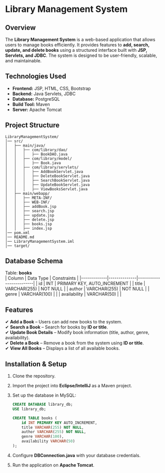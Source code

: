 # Library Management System

## Overview

The **Library Management System** is a web-based application that allows users to manage books efficiently. It provides features to **add, search, update, and delete books** using a structured interface built with **JSP, Servlets, and JDBC**. The system is designed to be user-friendly, scalable, and maintainable.

## Technologies Used

- **Frontend:** JSP, HTML, CSS, Bootstrap
- **Backend:** Java Servlets, JDBC
- **Database:** PostgreSQL
- **Build Tool:** Maven
- **Server:** Apache Tomcat

## Project Structure

```
LibraryManagementSystem/
│── src/
│   ├── main/java/
│   │   ├── com/library/dao/
│   │   │   ├── BookDAO.java
│   │   ├── com/library/model/
│   │   │   ├── Book.java
│   │   ├── com/library/servlets/
│   │   │   ├── AddBookServlet.java
│   │   │   ├── DeleteBookServlet.java
│   │   │   ├── SearchBookServlet.java
│   │   │   ├── UpdateBookServlet.java
│   │   │   ├── ViewBooksServlet.java
│   ├── main/webapp/
│   │   ├── META-INF/
│   │   ├── WEB-INF/
│   │   ├── addBook.jsp
│   │   ├── search.jsp
│   │   ├── update.jsp
│   │   ├── delete.jsp
│   │   ├── books.jsp
│   │   ├── index.jsp
│── pom.xml
│── README.md
│── LibraryManagementSystem.iml
│── target/
```

## Database Schema

Table: **books**  
| Column | Data Type | Constraints |
|-------------|--------------|-------------------------|
| id | INT | PRIMARY KEY, AUTO_INCREMENT |
| title | VARCHAR(255) | NOT NULL |
| author | VARCHAR(255) | NOT NULL |
| genre | VARCHAR(100) | |
| availability | VARCHAR(50) | |

## Features

✔ **Add a Book** – Users can add new books to the system.  
✔ **Search a Book** – Search for books by **ID or title**.  
✔ **Update Book Details** – Modify book information (title, author, genre, availability).  
✔ **Delete a Book** – Remove a book from the system using **ID or title**.  
✔ **View All Books** – Displays a list of all available books.

## Installation & Setup

1. Clone the repository.
2. Import the project into **Eclipse/IntelliJ** as a Maven project.
3. Set up the database in MySQL:

   ```sql
   CREATE DATABASE library_db;
   USE library_db;

   CREATE TABLE books (
       id INT PRIMARY KEY AUTO_INCREMENT,
       title VARCHAR(255) NOT NULL,
       author VARCHAR(255) NOT NULL,
       genre VARCHAR(100),
       availability VARCHAR(50)
   );
   ```

4. Configure **DBConnection.java** with your database credentials.
5. Run the application on **Apache Tomcat**.
